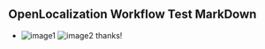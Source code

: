 ## OpenLocalization Workflow Test MarkDown
* ![image1](.\17ad2eb3-cc85-4545-860d-81d2ed5672a6.PNG)   ![image2](.\2fa0141f-dd88-4dd7-bafb-61fa0bb19976.png) 
thanks!